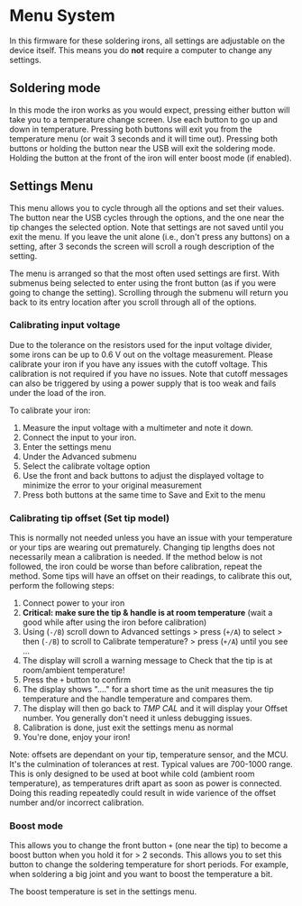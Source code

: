 # Menu System

In this firmware for these soldering irons, all settings are adjustable on the device itself. This means you do **not** require a computer to change any settings.

## Soldering mode

In this mode the iron works as you would expect, pressing either button will take you to a temperature change screen.
Use each button to go up and down in temperature. Pressing both buttons will exit you from the temperature menu (or wait 3 seconds and it will time out).
Pressing both buttons or holding the button near the USB will exit the soldering mode.
Holding the button at the front of the iron will enter boost mode (if enabled).

## Settings Menu

This menu allows you to cycle through all the options and set their values.
The button near the USB cycles through the options, and the one near the tip changes the selected option.
Note that settings are not saved until you exit the menu.
If you leave the unit alone (i.e., don't press any buttons) on a setting, after 3 seconds the screen will scroll a rough description of the setting.

The menu is arranged so that the most often used settings are first.
With submenus being selected to enter using the front button (as if you were going to change the setting).
Scrolling through the submenu will return you back to its entry location after you scroll through all of the options.

### Calibrating input voltage

Due to the tolerance on the resistors used for the input voltage divider, some irons can be up to 0.6 V out on the voltage measurement.
Please calibrate your iron if you have any issues with the cutoff voltage. This calibration is not required if you have no issues.
Note that cutoff messages can also be triggered by using a power supply that is too weak and fails under the load of the iron.

To calibrate your iron:

1. Measure the input voltage with a multimeter and note it down.
2. Connect the input to your iron.
3. Enter the settings menu
4. Under the Advanced submenu
5. Select the calibrate voltage option
6. Use the front and back buttons to adjust the displayed voltage to minimize the error to your original measurement
7. Press both buttons at the same time to Save and Exit to the menu

### Calibrating tip offset (Set tip model)
This is normally not needed unless you have an issue with your temperature or your tips are wearing out prematurely. Changing tip lengths does not necessarily mean a calibration is needed. If the method below is not followed, the iron could be worse than before calibration, repeat the method.
Some tips will have an offset on their readings, to calibrate this out, perform the following steps:

1. Connect power to your iron
2. **Critical: make sure the tip & handle is at room temperature** (wait a good while after using the iron before calibration)
3. Using (`-/B`) scroll down to Advanced settings > press (`+/A`) to select > then (`-/B`) to scroll to Calibrate temperature? > press (`+/A`) until you see ...
4. The display will scroll a warning message to Check that the tip is at room/ambient temperature!
5. Press the `+` button to confirm
6. The display shows "...." for a short time as the unit measures the tip temperature and the handle temperature and compares them.
7. The display will then go back to *TMP CAL* and it will display your Offset number. You generally don't need it unless debugging issues.
8. Calibration is done, just exit the settings menu as normal
9. You're done, enjoy your iron!

Note: offsets are dependant on your tip, temperature sensor, and the MCU. It's the culmination of tolerances at rest. Typical values are 700-1000 range. This is only designed to be used at boot while cold (ambient room temperature), as temperatures drift apart as soon as power is connected. Doing this reading repeatedly could result in wide varience of the offset number and/or incorrect calibration. 

### Boost mode

This allows you to change the front button `+` (one near the tip) to become a boost button when you hold it for > 2 seconds. This allows you to set this button to change the soldering temperature for short periods. For example, when soldering a big joint and you want to boost the temperature a bit.

The boost temperature is set in the settings menu.
